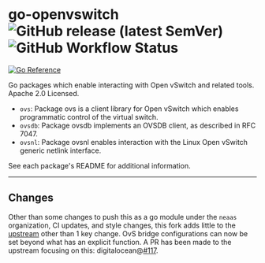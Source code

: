 # go-openvswitch    ![GitHub release (latest SemVer)](https://img.shields.io/github/v/tag/neaas/go-openvswitch?display_name=tag&label=%20&sort=semver)  ![GitHub Workflow Status](https://img.shields.io/github/actions/workflow/status/neaas/go-openvswitch/go.yml?label=%20&logo=github)
[![Go Reference](https://pkg.go.dev/badge/github.com/neaas/go-openvswitch.svg)](https://pkg.go.dev/github.com/neaas/go-openvswitch)

Go packages which enable interacting with Open vSwitch and related tools. Apache 2.0 Licensed.

- `ovs`: Package ovs is a client library for Open vSwitch which enables programmatic control of the virtual switch.
- `ovsdb`: Package ovsdb implements an OVSDB client, as described in RFC 7047.
- `ovsnl`: Package ovsnl enables interaction with the Linux Open vSwitch generic netlink interface.

See each package's README for additional information.

--- 

## Changes

Other than some changes to push this as a go module under the `neaas` organization, CI updates, and style changes, this fork adds little to the [upstream](https://github.com/digitalocean) other than 1 key change. OvS bridge configurations can now be set beyond what has an explicit function. A PR has been made to the upstream focusing on this: digitalocean@[#117](https://github.com/digitalocean/go-openvswitch/pull/117).
